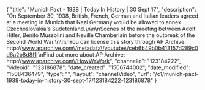 {
    "title": "Munich Pact - 1938 | Today In History | 30 Sept 17",
    "description": "On September 30, 1938, British, French, German and Italian leaders agreed at a meeting in Munich that Nazi Germany would be allowed to annex Czechoslovakia's Sudetenland.\n\n\nScenes of the meeting between Adolf Hitler, Benito Mussolini and Neville Chamberlain before the outbreak of the Second World War.\n\n\nYou can license this story through AP Archive: http:\/\/www.aparchive.com\/metadata\/youtube\/ceb6b49b0b413157d289c0d6a2b8d8f1 \nFind out more about AP Archive: http:\/\/www.aparchive.com\/HowWeWork",
    "channelid": "123184222",
    "videoid": "123186878",
    "date_created": "1506744002",
    "date_modified": "1508436479",
    "type": "",
    "layout": "channelVideo",
    "url": "\/c1\/munich-pact-1938-today-in-history-30-sept-17\/123184222-123186878"
}